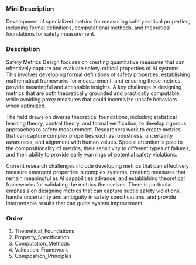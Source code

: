 ### Mini Description

Development of specialized metrics for measuring safety-critical properties, including formal definitions, computational methods, and theoretical foundations for safety measurement.

### Description

Safety Metrics Design focuses on creating quantitative measures that can effectively capture and evaluate safety-critical properties of AI systems. This involves developing formal definitions of safety properties, establishing mathematical frameworks for measurement, and ensuring these metrics provide meaningful and actionable insights. A key challenge is designing metrics that are both theoretically grounded and practically computable, while avoiding proxy measures that could incentivize unsafe behaviors when optimized.

The field draws on diverse theoretical foundations, including statistical learning theory, control theory, and formal verification, to develop rigorous approaches to safety measurement. Researchers work to create metrics that can capture complex properties such as robustness, uncertainty awareness, and alignment with human values. Special attention is paid to the compositionality of metrics, their sensitivity to different types of failures, and their ability to provide early warnings of potential safety violations.

Current research challenges include developing metrics that can effectively measure emergent properties in complex systems, creating measures that remain meaningful as AI capabilities advance, and establishing theoretical frameworks for validating the metrics themselves. There is particular emphasis on designing metrics that can capture subtle safety violations, handle uncertainty and ambiguity in safety specifications, and provide interpretable results that can guide system improvement.

### Order

1. Theoretical_Foundations
2. Property_Specification
3. Computation_Methods
4. Validation_Framework
5. Composition_Principles
